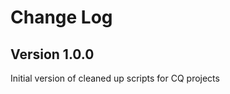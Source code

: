 Change Log
==========

Version 1.0.0
-------------

Initial version of cleaned up scripts for CQ projects
